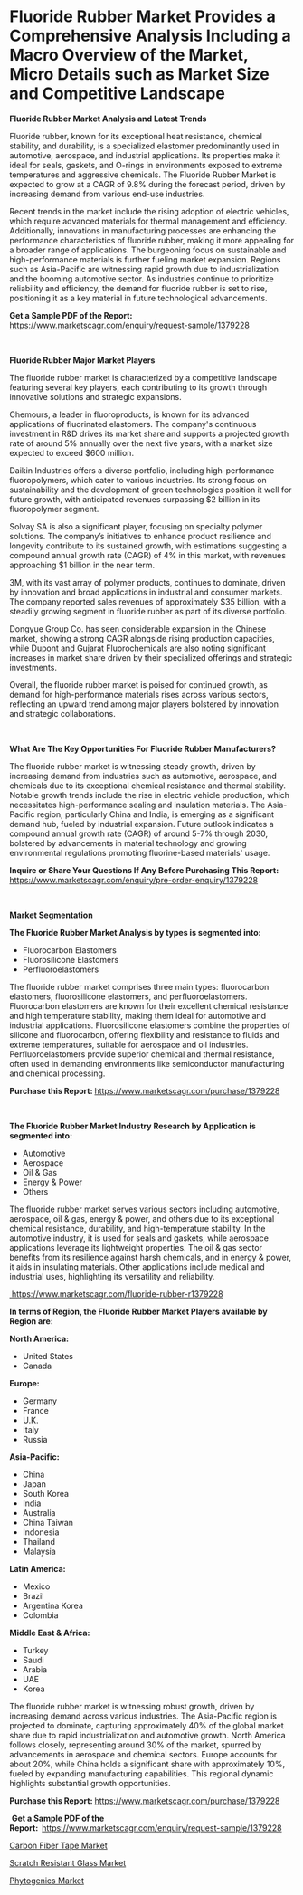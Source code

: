 <p><h1>Fluoride Rubber Market Provides a Comprehensive Analysis Including a Macro Overview of the Market, Micro Details such as Market Size and Competitive Landscape</h1></p><p><strong>Fluoride Rubber Market Analysis and Latest Trends</strong></p>
<p><p>Fluoride rubber, known for its exceptional heat resistance, chemical stability, and durability, is a specialized elastomer predominantly used in automotive, aerospace, and industrial applications. Its properties make it ideal for seals, gaskets, and O-rings in environments exposed to extreme temperatures and aggressive chemicals. The Fluoride Rubber Market is expected to grow at a CAGR of 9.8% during the forecast period, driven by increasing demand from various end-use industries.</p><p>Recent trends in the market include the rising adoption of electric vehicles, which require advanced materials for thermal management and efficiency. Additionally, innovations in manufacturing processes are enhancing the performance characteristics of fluoride rubber, making it more appealing for a broader range of applications. The burgeoning focus on sustainable and high-performance materials is further fueling market expansion. Regions such as Asia-Pacific are witnessing rapid growth due to industrialization and the booming automotive sector. As industries continue to prioritize reliability and efficiency, the demand for fluoride rubber is set to rise, positioning it as a key material in future technological advancements.</p></p>
<p><strong>Get a Sample PDF of the Report:&nbsp;</strong> <a href="https://www.marketscagr.com/enquiry/request-sample/1379228?utm_campaign=1869&utm_medium=2&utm_source=Github&utm_content=ia&utm_term=01042025&utm_id=fluoride-rubber">https://www.marketscagr.com/enquiry/request-sample/1379228</a></p>
<p>&nbsp;</p>
<p><strong>Fluoride Rubber Major Market Players</strong></p>
<p><p>The fluoride rubber market is characterized by a competitive landscape featuring several key players, each contributing to its growth through innovative solutions and strategic expansions. </p><p>Chemours, a leader in fluoroproducts, is known for its advanced applications of fluorinated elastomers. The company's continuous investment in R&D drives its market share and supports a projected growth rate of around 5% annually over the next five years, with a market size expected to exceed $600 million.</p><p>Daikin Industries offers a diverse portfolio, including high-performance fluoropolymers, which cater to various industries. Its strong focus on sustainability and the development of green technologies position it well for future growth, with anticipated revenues surpassing $2 billion in its fluoropolymer segment.</p><p>Solvay SA is also a significant player, focusing on specialty polymer solutions. The company’s initiatives to enhance product resilience and longevity contribute to its sustained growth, with estimations suggesting a compound annual growth rate (CAGR) of 4% in this market, with revenues approaching $1 billion in the near term.</p><p>3M, with its vast array of polymer products, continues to dominate, driven by innovation and broad applications in industrial and consumer markets. The company reported sales revenues of approximately $35 billion, with a steadily growing segment in fluoride rubber as part of its diverse portfolio.</p><p>Dongyue Group Co. has seen considerable expansion in the Chinese market, showing a strong CAGR alongside rising production capacities, while Dupont and Gujarat Fluorochemicals are also noting significant increases in market share driven by their specialized offerings and strategic investments.</p><p>Overall, the fluoride rubber market is poised for continued growth, as demand for high-performance materials rises across various sectors, reflecting an upward trend among major players bolstered by innovation and strategic collaborations.</p></p>
<p>&nbsp;</p>
<p><strong>What Are The Key Opportunities For Fluoride Rubber Manufacturers?</strong></p>
<p><p>The fluoride rubber market is witnessing steady growth, driven by increasing demand from industries such as automotive, aerospace, and chemicals due to its exceptional chemical resistance and thermal stability. Notable growth trends include the rise in electric vehicle production, which necessitates high-performance sealing and insulation materials. The Asia-Pacific region, particularly China and India, is emerging as a significant demand hub, fueled by industrial expansion. Future outlook indicates a compound annual growth rate (CAGR) of around 5-7% through 2030, bolstered by advancements in material technology and growing environmental regulations promoting fluorine-based materials' usage.</p></p>
<p><strong>Inquire or Share Your Questions If Any Before Purchasing This Report:</strong> <a href="https://www.marketscagr.com/enquiry/pre-order-enquiry/1379228?utm_campaign=1869&utm_medium=2&utm_source=Github&utm_content=ia&utm_term=01042025&utm_id=fluoride-rubber">https://www.marketscagr.com/enquiry/pre-order-enquiry/1379228</a></p>
<p>&nbsp;</p>
<p><strong>Market Segmentation</strong></p>
<p><strong>The Fluoride Rubber Market Analysis by types is segmented into:</strong></p>
<p><ul><li>Fluorocarbon Elastomers</li><li>Fluorosilicone Elastomers</li><li>Perfluoroelastomers</li></ul></p>
<p><p>The fluoride rubber market comprises three main types: fluorocarbon elastomers, fluorosilicone elastomers, and perfluoroelastomers. Fluorocarbon elastomers are known for their excellent chemical resistance and high temperature stability, making them ideal for automotive and industrial applications. Fluorosilicone elastomers combine the properties of silicone and fluorocarbon, offering flexibility and resistance to fluids and extreme temperatures, suitable for aerospace and oil industries. Perfluoroelastomers provide superior chemical and thermal resistance, often used in demanding environments like semiconductor manufacturing and chemical processing.</p></p>
<p><strong>Purchase this Report:&nbsp;</strong><a href="https://www.marketscagr.com/purchase/1379228?utm_campaign=1869&utm_medium=2&utm_source=Github&utm_content=ia&utm_term=01042025&utm_id=fluoride-rubber">https://www.marketscagr.com/purchase/1379228</a></p>
<p>&nbsp;</p>
<p><strong>The Fluoride Rubber Market Industry Research by Application is segmented into:</strong></p>
<p><ul><li>Automotive</li><li>Aerospace</li><li>Oil & Gas</li><li>Energy & Power</li><li>Others</li></ul></p>
<p><p>The fluoride rubber market serves various sectors including automotive, aerospace, oil & gas, energy & power, and others due to its exceptional chemical resistance, durability, and high-temperature stability. In the automotive industry, it is used for seals and gaskets, while aerospace applications leverage its lightweight properties. The oil & gas sector benefits from its resilience against harsh chemicals, and in energy & power, it aids in insulating materials. Other applications include medical and industrial uses, highlighting its versatility and reliability.</p></p>
<p><a href="https://www.marketscagr.com/fluoride-rubber-r1379228?utm_campaign=1869&utm_medium=2&utm_source=Github&utm_content=ia&utm_term=01042025&utm_id=fluoride-rubber">&nbsp;https://www.marketscagr.com/fluoride-rubber-r1379228</a></p>
<p><strong>In terms of Region, the Fluoride Rubber Market Players available by Region are:</strong></p>
<p>
    <p> <strong> North America: </strong>
        <ul>
            <li>United States</li>
            <li>Canada</li>
        </ul>
        </p> 
    <p> <strong> Europe: </strong>
        <ul>
            <li>Germany</li>
            <li>France</li>
            <li>U.K.</li>
            <li>Italy</li>
            <li>Russia</li>
        </ul>
        </p> 
    <p> <strong> Asia-Pacific: </strong>
        <ul>
            <li>China</li>
            <li>Japan</li>
            <li>South Korea</li>
            <li>India</li>
            <li>Australia</li>
            <li>China Taiwan</li>
            <li>Indonesia</li>
            <li>Thailand</li>
            <li>Malaysia</li>
        </ul>
        </p> 
    <p> <strong> Latin America: </strong>
        <ul>
            <li>Mexico</li>
            <li>Brazil</li>
            <li>Argentina Korea</li>
            <li>Colombia</li>
        </ul>
        </p> 
    <p> <strong> Middle East & Africa: </strong>
        <ul>
            <li>Turkey</li>
            <li>Saudi</li>
            <li>Arabia</li>
            <li>UAE</li>
            <li>Korea</li>
        </ul>
    </p>
    </p>
<p><p>The fluoride rubber market is witnessing robust growth, driven by increasing demand across various industries. The Asia-Pacific region is projected to dominate, capturing approximately 40% of the global market share due to rapid industrialization and automotive growth. North America follows closely, representing around 30% of the market, spurred by advancements in aerospace and chemical sectors. Europe accounts for about 20%, while China holds a significant share with approximately 10%, fueled by expanding manufacturing capabilities. This regional dynamic highlights substantial growth opportunities.</p></p>
<p><strong>Purchase this Report: </strong><a href="https://www.marketscagr.com/purchase/1379228?utm_campaign=1869&utm_medium=2&utm_source=Github&utm_content=ia&utm_term=01042025&utm_id=fluoride-rubber">https://www.marketscagr.com/purchase/1379228</a></p>
<p>&nbsp;<strong>Get a Sample PDF of the Report:&nbsp;&nbsp;</strong><a href="https://www.marketscagr.com/enquiry/request-sample/1379228?utm_campaign=1869&utm_medium=2&utm_source=Github&utm_content=ia&utm_term=01042025&utm_id=fluoride-rubber">https://www.marketscagr.com/enquiry/request-sample/1379228</a></p>
<p><strong></strong></p>
<p><p><a href="https://github.com/provorikovar/Market-Research-Report-List-7/blob/main/carbon-fiber-tape-market.md?utm_campaign=1869&utm_medium=2&utm_source=Github&utm_content=ia&utm_term=01042025&utm_id=fluoride-rubber">Carbon Fiber Tape Market</a></p><p><a href="https://github.com/CliffMedina6/Market-Research-Report-List-7/blob/main/scratch-resistant-glass-market.md?utm_campaign=1869&utm_medium=2&utm_source=Github&utm_content=ia&utm_term=01042025&utm_id=fluoride-rubber">Scratch Resistant Glass Market</a></p><p><a href="https://github.com/ekerswenzlb0/Market-Research-Report-List-1/blob/main/phytogenics-market.md?utm_campaign=1869&utm_medium=2&utm_source=Github&utm_content=ia&utm_term=01042025&utm_id=fluoride-rubber">Phytogenics Market</a></p></p>
